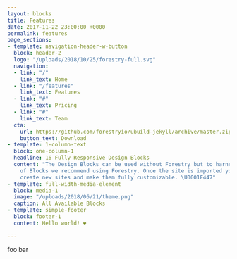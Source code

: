 ```yaml
---
layout: blocks
title: Features
date: 2017-11-22 23:00:00 +0000
permalink: features
page_sections:
- template: navigation-header-w-button
  block: header-2
  logo: "/uploads/2018/10/25/forestry-full.svg"
  navigation:
  - link: "/"
    link_text: Home
  - link: "/features"
    link_text: Features
  - link: "#"
    link_text: Pricing
  - link: "#"
    link_text: Team
  cta:
    url: https://github.com/forestryio/ubuild-jekyll/archive/master.zip
    button_text: Download
- template: 1-column-text
  block: one-column-1
  headline: 16 Fully Responsive Design Blocks
  content: "The Design Blocks can be used without Forestry but to harness the power
    of Blocks we recommend using Forestry. Once the site is imported you can immediately
    create new sites and make them fully customizable. \U0001F447"
- template: full-width-media-element
  block: media-1
  image: "/uploads/2018/06/21/theme.png"
  caption: All Available Blocks
- template: simple-footer
  block: footer-1
  content: Hello world! ❤︎

---
```

foo bar